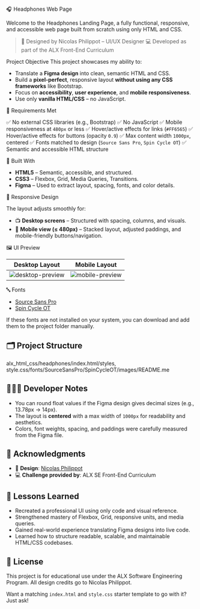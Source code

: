  🎧 Headphones Web Page

Welcome to the Headphones Landing Page, a fully functional, responsive, and accessible web page built from scratch using only HTML and CSS.

> 🎨 Designed by Nicolas Philippot – UI/UX Designer
> 💻 Developed as part of the ALX Front-End Curriculum

 Project Objective
This project showcases my ability to:

* Translate a **Figma design** into clean, semantic HTML and CSS.
* Build a **pixel-perfect**, responsive layout **without using any CSS frameworks** like Bootstrap.
* Focus on **accessibility**, **user experience**, and **mobile responsiveness**.
* Use only **vanilla HTML/CSS** – no JavaScript.


🔧 Requirements Met

✅ No external CSS libraries (e.g., Bootstrap)
✅ No JavaScript
✅ Mobile responsiveness at `480px` or less
✅ Hover/active effects for links (`#FF6565`)
✅ Hover/active effects for buttons (opacity `0.9`)
✅ Max content width `1000px`, centered
✅ Fonts matched to design (`Source Sans Pro`, `Spin Cycle OT`)
✅ Semantic and accessible HTML structure

🧱 Built With

* **HTML5** – Semantic, accessible, and structured.
* **CSS3** – Flexbox, Grid, Media Queries, Transitions.
* **Figma** – Used to extract layout, spacing, fonts, and color details.

📱 Responsive Design

The layout adjusts smoothly for:

* 📺 **Desktop screens** – Structured with spacing, columns, and visuals.
* 📱 **Mobile view (≤ 480px)** – Stacked layout, adjusted paddings, and mobile-friendly buttons/navigation.

🖼️ UI Preview

| Desktop Layout                                   | Mobile Layout                                  |
| ------------------------------------------------ | ---------------------------------------------- |
| ![desktop-preview](./images/preview-desktop.png) | ![mobile-preview](./images/preview-mobile.png) |

 🔤 Fonts

* [Source Sans Pro](https://fonts.google.com/specimen/Source+Sans+Pro)
* [Spin Cycle OT](https://www.myfonts.com/fonts/scholtz/spin-cycle-ot/)

If these fonts are not installed on your system, you can download and add them to the project folder manually.

## 🗂️ Project Structure

alx_html_css/headphones/index.html/styles, style.css/fonts/SourceSansPro/SpinCycleOT/images/README.me

## 👨🏽‍💻 Developer Notes

* You can round float values if the Figma design gives decimal sizes (e.g., 13.78px → 14px).
* The layout is **centered** with a max width of `1000px` for readability and aesthetics.
* Colors, font weights, spacing, and paddings were carefully measured from the Figma file.

## 🙌 Acknowledgments

* 🎨 **Design**: [Nicolas Philippot](https://www.figma.com/@nicolasphilippot)
* 💻 **Challenge provided by**: ALX SE Front-End Curriculum

## 🧠 Lessons Learned

* Recreated a professional UI using only code and visual reference.
* Strengthened mastery of Flexbox, Grid, responsive units, and media queries.
* Gained real-world experience translating Figma designs into live code.
* Learned how to structure readable, scalable, and maintainable HTML/CSS codebases.

## 📜 License

This project is for educational use under the ALX Software Engineering Program.
All design credits go to Nicolas Philippot.

Want a matching `index.html` and `style.css` starter template to go with it? Just ask!

